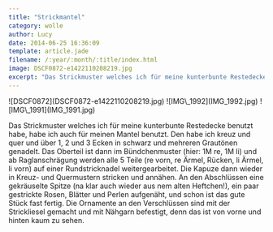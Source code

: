 ```yaml
---
title: "Strickmantel"
category: wolle
author: Lucy
date: 2014-06-25 16:36:09
template: article.jade
filename: /:year/:month/:title/index.html
image: DSCF0872-e1422110208219.jpg
excerpt: "Das Strickmuster welches ich für meine kunterbunte Restedecke benutzt habe, habe ich auch für meinen Mantel benutzt."
---
```


<div class="slideshow_landscape">
![DSCF0872](DSCF0872-e1422110208219.jpg)
![IMG\_1992](IMG_1992.jpg)
![IMG\_1991](IMG_1991.jpg)
</div>

Das Strickmuster welches ich für meine kunterbunte Restedecke benutzt habe, habe ich auch für meinen Mantel benutzt. Den habe ich kreuz und quer und über 1, 2 und 3 Ecken in schwarz und mehreren Grautönen genadelt. Das Oberteil ist dann im Bündchenmuster (hier: 1M re, 1M li) und ab Raglanschrägung werden alle 5 Teile (re vorn, re Ärmel, Rücken, li Ärmel, li vorn) auf einer Rundstricknadel weitergearbeitet. Die  Kapuze dann wieder in Kreuz- und Quermustern stricken und annähen. An den Abschlüssen eine gekräuselte Spitze (na klar auch wieder aus nem alten Heftchen!), ein paar gestrickte Rosen, Blätter und Perlen aufgenäht, und schon ist das gute Stück fast fertig. Die Ornamente an den Verschlüssen sind mit der Strickliesel gemacht und mit Nähgarn befestigt, denn das ist von vorne und hinten kaum zu sehen.
